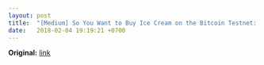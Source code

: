 ```yaml
---
layout: post
title:  "[Medium] So You Want to Buy Ice Cream on the Bitcoin Testnet: Block and Jerry’s"
date:   2018-02-04 19:19:21 +0700
---
```


**Original:** [link](https://medium.com/@robdurst/so-you-want-to-buy-ice-cream-on-the-bitcoin-testnet-block-and-jerrys-eb66c8d1296e)
